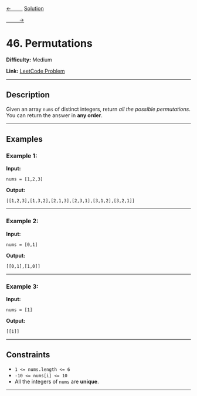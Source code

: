 [<-&nbsp;&nbsp;&nbsp;&nbsp;&nbsp;&nbsp;&nbsp;&nbsp;](../733.%20Flood%20Fill/statement.md)
[Solution](../46.%20Permutations/solution.js)

[&nbsp;&nbsp;&nbsp;&nbsp;&nbsp;&nbsp;&nbsp;&nbsp; ->](../47.%20Permutations%20II/statement.md)

# 46. Permutations

**Difficulty:** Medium

**Link:** [LeetCode Problem](https://leetcode.com/problems/permutations/)

---

## Description

Given an array `nums` of distinct integers, return _all the possible permutations_. You can return the answer in **any order**.

---

## Examples

### Example 1:

**Input:**

```plaintext
nums = [1,2,3]
```

**Output:**

```plaintext
[[1,2,3],[1,3,2],[2,1,3],[2,3,1],[3,1,2],[3,2,1]]
```

---

### Example 2:

**Input:**

```plaintext
nums = [0,1]
```

**Output:**

```plaintext
[[0,1],[1,0]]
```

---

### Example 3:

**Input:**

```plaintext
nums = [1]
```

**Output:**

```plaintext
[[1]]
```

---

## Constraints

- `1 <= nums.length <= 6`
- `-10 <= nums[i] <= 10`
- All the integers of `nums` are **unique**.

---
